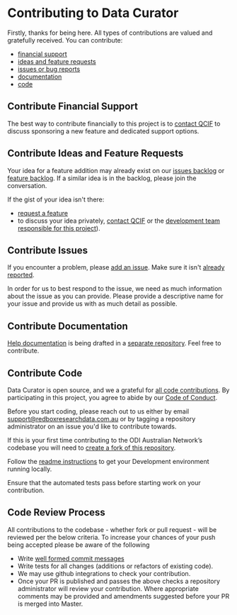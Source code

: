 # Contributing to Data Curator

Firstly, thanks for being here. All types of contributions are valued and gratefully received. You can contribute:

- [financial support](#contribute-financial-support)
- [ideas and feature requests](#contribute-ideas-and-feature-requests)
- [issues or bug reports](#contribute-issues)
- [documentation](#contribute-documentation)
- [code](#contribute-code)

## Contribute Financial Support

The best way to contribute financially to this project is to [contact QCIF](https://www.qcif.edu.au/contact-us/) to discuss sponsoring a new feature and dedicated support options.

## Contribute Ideas and Feature Requests

Your idea for a feature addition may already exist on our [issues backlog](https://github.com/ODIQueensland/data-curator/issues) or [feature backlog](https://app.cucumber.pro/projects/data-curator/search/branch/develop?q=%40backlog). If a similar idea is in the backlog, please join the conversation.

If the gist of your idea isn't there:
- [request a feature](https://github.com/ODIQueensland/data-curator/issues/new?template=feature-request.md&labels=f:Feature-request&milestone=6&assignee=mattRedBox)
- to discuss your idea privately, [contact QCIF](https://www.qcif.edu.au/contact-us/) or the [development team responsible for this project](support@redboxresearchdata.com.au)).

## Contribute Issues

If you encounter a problem, please [add an issue](https://github.com/ODIQueensland/data-curator/issues/new?template=bug.md&labels=problem:Bug&assignee=mattRedBox). Make sure it isn't [already reported](https://github.com/ODIQueensland/data-curator/issues).

In order for us to best respond to the issue, we need as much information about the issue as you can provide. Please provide a descriptive name for your issue and provide us with as much detail as possible.

## Contribute Documentation

[Help documentation](https://odiqueensland.github.io/data-curator-help/) is being drafted in a [separate repository](https://github.com/ODIQueensland/data-curator-help). Feel free to contribute.

## Contribute Code
Data Curator is open source, and we a grateful for [all code contributions](https://github.com/ODIQueensland/data-curator/graphs/contributors). By participating in this project, you agree to abide by our [Code of Conduct](https://github.com/ODIQueensland/data-curator/blob/master/.github/CODE_OF_CONDUCT.md).

Before you start coding, please reach out to us either by email  [support@redboxresearchdata.com.au](mailto:support@redboxresearchdata.com.au) or by tagging a repository administrator on an issue you'd like to contribute towards.

If this is your first time contributing to the ODI Australian Network’s codebase you will need to [create a fork of this repository](https://help.github.com/articles/fork-a-repo/).

Follow the [readme instructions](https://github.com/ODIQueensland/data-curator#development) to get your Development environment running locally.

Ensure that the automated tests pass before starting work on your contribution.

## Code Review Process

All contributions to the codebase - whether fork or pull request - will be reviewed per the below criteria.
To increase your chances of your push being accepted please be aware of the following
- Write [well formed commit messages](http://tbaggery.com/2008/04/19/a-note-about-git-commit-messages.html)
- Write tests for all changes (additions or refactors of existing code).
- We may use github integrations to check your contribution.
- Once your PR is published and passes the above checks a repository administrator will review your contribution. Where appropriate comments may be provided and amendments suggested before your PR is merged into Master.
